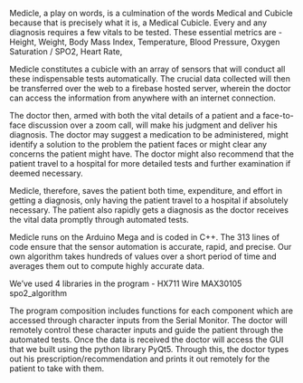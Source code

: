 Medicle, a play on words, is a culmination of the words Medical and Cubicle because that is precisely what it is, a Medical Cubicle. Every and any diagnosis requires a few vitals to be tested. These essential metrics are -
Height,
Weight,
Body Mass Index,
Temperature,
Blood Pressure,
Oxygen Saturation / SPO2,
Heart Rate,

Medicle constitutes a cubicle with an array of sensors that will conduct all these indispensable tests automatically. The crucial data collected will then be transferred over the web to a firebase hosted server, wherein the doctor can access the information from anywhere with an internet connection.

The doctor then, armed with both the vital details of a patient and a face-to-face discussion over a zoom call, will make his judgment and deliver his diagnosis. The doctor may suggest a medication to be administered, might identify a solution to the problem the patient faces or might clear any concerns the patient might have. The doctor might also recommend that the patient travel to a hospital for more detailed tests and further examination if deemed necessary.

Medicle, therefore, saves the patient both time, expenditure, and effort in getting a diagnosis, only having the patient travel to a hospital if absolutely necessary. The patient also rapidly gets a diagnosis as the doctor receives the vital data promptly through automated tests.

Medicle runs on the Arduino Mega and is coded in C++. The 313 lines of code ensure that the sensor automation is accurate, rapid, and precise. Our own algorithm takes hundreds of values over a short period of time and averages them out to compute highly accurate data. 

We’ve used 4 libraries in the program -
HX711
Wire
MAX30105
spo2_algorithm

The program composition includes functions for each component which are accessed through character inputs from the Serial Monitor. The doctor will remotely control these character inputs and guide the patient through the automated tests. Once the data is received the doctor will access the GUI that we built using the python library PyQt5. Through this, the doctor types out his prescription/recommendation and prints it out remotely for the patient to take with them.

